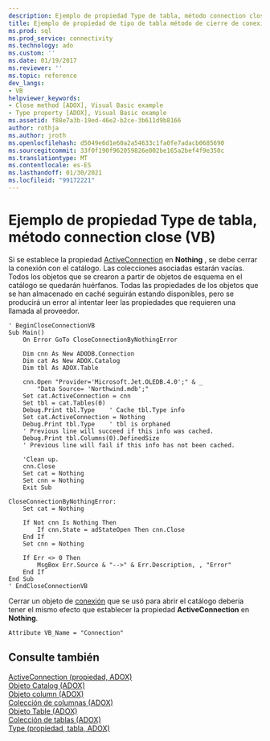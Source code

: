 ```yaml
---
description: Ejemplo de propiedad Type de tabla, método connection close (VB)
title: Ejemplo de propiedad de tipo de tabla método de cierre de conexión (VB) | Microsoft Docs
ms.prod: sql
ms.prod_service: connectivity
ms.technology: ado
ms.custom: ''
ms.date: 01/19/2017
ms.reviewer: ''
ms.topic: reference
dev_langs:
- VB
helpviewer_keywords:
- Close method [ADOX], Visual Basic example
- Type property [ADOX], Visual Basic example
ms.assetid: f88e7a3b-19ed-46e2-b2ce-3b611d9b8166
author: rothja
ms.author: jroth
ms.openlocfilehash: d5049e6d1e60a2a54633c1fa0fe7adacb0685690
ms.sourcegitcommit: 33f0f190f962059826e002be165a2bef4f9e350c
ms.translationtype: MT
ms.contentlocale: es-ES
ms.lasthandoff: 01/30/2021
ms.locfileid: "99172221"
---
```

# <a name="connection-close-method-table-type-property-example-vb"></a>Ejemplo de propiedad Type de tabla, método connection close (VB)
Si se establece la propiedad [ActiveConnection](./activeconnection-property-adox.md) en **Nothing** , se debe cerrar la conexión con el catálogo. Las colecciones asociadas estarán vacías. Todos los objetos que se crearon a partir de objetos de esquema en el catálogo se quedarán huérfanos. Todas las propiedades de los objetos que se han almacenado en caché seguirán estando disponibles, pero se producirá un error al intentar leer las propiedades que requieren una llamada al proveedor.  
  
```  
' BeginCloseConnectionVB  
Sub Main()  
    On Error GoTo CloseConnectionByNothingError  
  
    Dim cnn As New ADODB.Connection  
    Dim cat As New ADOX.Catalog  
    Dim tbl As ADOX.Table  
  
    cnn.Open "Provider='Microsoft.Jet.OLEDB.4.0';" & _  
        "Data Source= 'Northwind.mdb';"  
    Set cat.ActiveConnection = cnn  
    Set tbl = cat.Tables(0)  
    Debug.Print tbl.Type    ' Cache tbl.Type info  
    Set cat.ActiveConnection = Nothing  
    Debug.Print tbl.Type    ' tbl is orphaned  
    ' Previous line will succeed if this info was cached.  
    Debug.Print tbl.Columns(0).DefinedSize  
    ' Previous line will fail if this info has not been cached.  
  
    'Clean up.  
    cnn.Close  
    Set cat = Nothing  
    Set cnn = Nothing  
    Exit Sub  
  
CloseConnectionByNothingError:  
    Set cat = Nothing  
  
    If Not cnn Is Nothing Then  
        If cnn.State = adStateOpen Then cnn.Close  
    End If  
    Set cnn = Nothing  
  
    If Err <> 0 Then  
        MsgBox Err.Source & "-->" & Err.Description, , "Error"  
    End If  
End Sub  
' EndCloseConnectionVB  
```  
  
 Cerrar un objeto de [conexión](../ado-api/connection-object-ado.md) que se usó para abrir el catálogo debería tener el mismo efecto que establecer la propiedad **ActiveConnection** en **Nothing**.  
  
```  
Attribute VB_Name = "Connection"  
```  
  
## <a name="see-also"></a>Consulte también  
 [ActiveConnection (propiedad, ADOX)](./activeconnection-property-adox.md)   
 [Objeto Catalog (ADOX)](./catalog-object-adox.md)   
 [Objeto column (ADOX)](./column-object-adox.md)   
 [Colección de columnas (ADOX)](./columns-collection-adox.md)   
 [Objeto Table (ADOX)](./table-object-adox.md)   
 [Colección de tablas (ADOX)](./tables-collection-adox.md)   
 [Type (propiedad, tabla, ADOX)](./type-property-table-adox.md)